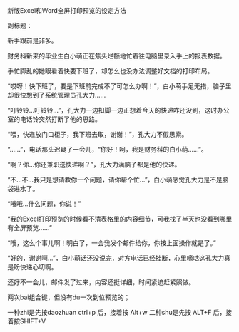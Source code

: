 新版Excel和Word全屏打印预览的设定方法

副标题：



新手跟前是非多。

财务科新来的毕业生白小萌正在焦头烂额地忙着往电脑里录入手上的报表数据。

手忙脚乱的她眼看着快要下班了，却怎么也没办法调整好文档的打印布局。

“哎呀！快下班了，要是下班前完成不了可怎么办啊！”，白小萌手足无措，脑子里却很快想到了系统管理员孔大力......



“叮铃铃...叮铃铃...”，孔大力一边扣脚一边正想着今天的快递咋还没到，这时办公室的电话铃突然打断了他的思路。

“喂，快递放门口柜子，我下班去取，谢谢！”，孔大力不假思索。

“......”，电话那头迟疑了一会儿，“你好！呵，我是财务科的白小萌......”。

“啊？你...你还兼职送快递啊？”，孔大力满脑子都是他的快递。

“不...不...我只是想请教你一个问题，请你帮个忙...”，白小萌感觉孔大力是不是脑袋进水了。

“哦哦...什么问题，你说！”

“我的Excel打印预览的时候看不清表格里的内容细节，可我找了半天也没看到哪里有全屏预览......”

“哦，这么个事儿啊！明白了，一会我发个邮件给你，你按上面操作就是了。”

“好的，谢谢啊...”，白小萌话还没说完，对方电话已经挂断，心里嘀咕这孔大力真是盼快递心切啊。

还好不一会儿，邮件发了过来，内容还挺详细，时间紧迫赶紧照做。











两次bai组合键，但没有du一次到位预览的；

一种zhi是先按daozhuan ctrl+p 后，接着按 Alt+w
二种shu是先按 ALT+F 后，接着按SHIFT+V